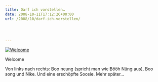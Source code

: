 ```yaml
---
title: Darf ich vorstellen…
date: 2008-10-11T17:12:26+00:00
url: /2008/10/darf-ich-vorstellen/




---
```

<div class="flickr">
  <a href="http://www.flickr.com/photos/schreibblogade/2933942726/" title="Welcome"><img src="//farm4.static.flickr.com/3183/2933942726_4f863620a6.jpg" alt="Welcome" /></a></p>

  <p>
    Welcome
  </p>
</div>

Von links nach rechts: Boo neung (spricht man wie Bööh Nüng aus), Boo song und Nike. Und eine erschöpfte Soosie. Mehr später...

